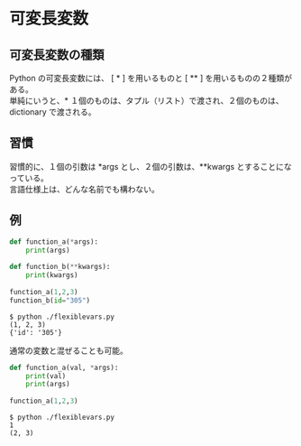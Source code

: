 # 可変長変数
## 可変長変数の種類
Python の可変長変数には、 [ * ] を用いるものと [ ** ] を用いるものの２種類がある。  
単純にいうと、* １個のものは、タプル（リスト）で渡され、２個のものは、dictionary で渡される。

## 習慣
習慣的に、１個の引数は \*args とし、２個の引数は、\**kwargs とすることになっている。  
言語仕様上は、どんな名前でも構わない。

## 例
``` python 
def function_a(*args):
    print(args)
    
def function_b(**kwargs):
    print(kwargs)
    
function_a(1,2,3)
function_b(id="305")
```
```
$ python ./flexiblevars.py 
(1, 2, 3)
{'id': '305'}
```

通常の変数と混ぜることも可能。

``` python
def function_a(val, *args):
    print(val)
    print(args)
    
function_a(1,2,3)
```
```
$ python ./flexiblevars.py 
1
(2, 3)
```




